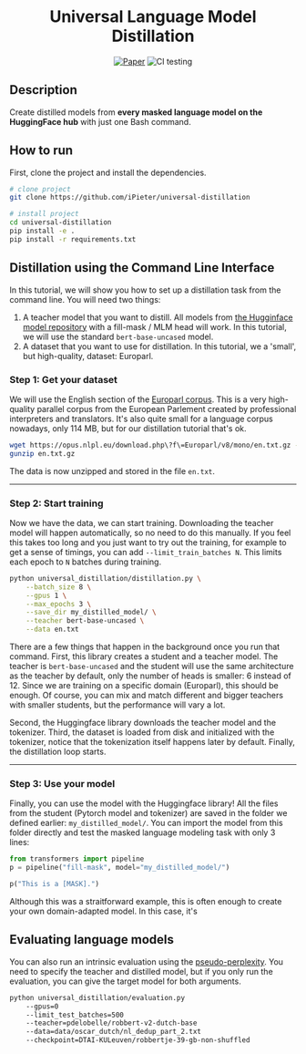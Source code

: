 <div align="center">    
 
# Universal Language Model Distillation


[![Paper](https://img.shields.io/badge/paper-CLIN%202021-B31B1B.svg)](https://lirias.kuleuven.be/retrieve/625470)
![CI testing](https://github.com/ipieter/universal-distillation/workflows/CI%20testing/badge.svg?branch=master&event=push)
<!--
[![Conference](http://img.shields.io/badge/NeurIPS-2019-4b44ce.svg)](https://papers.nips.cc/book/advances-in-neural-information-processing-systems-31-2018)
[![Conference](http://img.shields.io/badge/ICLR-2019-4b44ce.svg)](https://papers.nips.cc/book/advances-in-neural-information-processing-systems-31-2018)
[![Conference](http://img.shields.io/badge/AnyConference-year-4b44ce.svg)](https://papers.nips.cc/book/advances-in-neural-information-processing-systems-31-2018)  
[![Paper](http://img.shields.io/badge/arxiv-math.co:1480.1111-B31B1B.svg)](https://www.nature.com/articles/nature14539)
-->



</div>
 
## Description   
Create distilled models from **every masked language model on the HuggingFace hub** with just one Bash command.

## How to run   
First, clone the project and install the dependencies.

```bash
# clone project   
git clone https://github.com/iPieter/universal-distillation

# install project   
cd universal-distillation
pip install -e .   
pip install -r requirements.txt
 ```   
 
## Distillation using the Command Line Interface

In this tutorial, we will show you how to set up a distillation task from the command line. You will need two things:

1. A teacher model that you want to distill. All models from [the Hugginface model repository](https://huggingface.co/models?pipeline_tag=fill-mask) with a fill-mask / MLM head will work. In this tutorial, we will use the standard `bert-base-uncased` model.
2. A dataset that you want to use for distillation. In this tutorial, we a 'small', but high-quality, dataset: Europarl.

### Step 1: Get your dataset
We will use the English section of the [Europarl corpus](https://opus.nlpl.eu/Europarl.php). 
This is a very high-quality parallel corpus from the European Parlement created by professional interpreters and translators.
It's also quite small for a language corpus nowadays, only 114 MB, but for our distillation tutorial that's ok.

```bash
wget https://opus.nlpl.eu/download.php\?f\=Europarl/v8/mono/en.txt.gz -O en.txt.gz
gunzip en.txt.gz
```

The data is now unzipped and stored in the file `en.txt`.

---

### Step 2: Start training
Now we have the data, we can start training. Downloading the teacher model will happen automatically, so no need to do this manually. If you feel this takes too long and you just want to try out the training, for example to get a sense of timings, you can add `--limit_train_batches N`. This limits each epoch to `N` batches during training.

```bash
python universal_distillation/distillation.py \
    --batch_size 8 \
    --gpus 1 \
    --max_epochs 3 \
    --save_dir my_distilled_model/ \
    --teacher bert-base-uncased \
    --data en.txt
```

There are a few things that happen in the background once you run that command. First, this library creates a student and a teacher model. The teacher is `bert-base-uncased` and the student will use the same architecture as the teacher by default, only the number of heads is smaller: 6 instead of 12. Since we are training on a specific domain (Europarl), this should be enough. Of course, you can mix and match different and bigger teachers with smaller students, but the performance will vary a lot.  

Second, the Huggingface library downloads the teacher model and the tokenizer. Third, the dataset is loaded from disk and initialized with the tokenizer, notice that the tokenization itself happens later by default. Finally, the distillation loop starts. 

---

### Step 3: Use your model
Finally, you can use the model with the Huggingface library! All the files from the student (Pytorch model and tokenizer) are saved in the folder we defined earlier: `my_distilled_model/`. You can import the model from this folder directly and test the masked language modeling task with only 3 lines: 

```python
from transformers import pipeline
p = pipeline("fill-mask", model="my_distilled_model/")

p("This is a [MASK].")
```

Although this was a straitforward example, this is often enough to create your own domain-adapted model. In this case, it's 

## Evaluating language models
You can also run an intrinsic evaluation using the [pseudo-perplexity](https://arxiv.org/abs/1910.14659). You need to specify the teacher and distilled model, but if you only run the evaluation, you can give the target model for both arguments.

```bash
python universal_distillation/evaluation.py 
    --gpus=0 
    --limit_test_batches=500 
    --teacher=pdelobelle/robbert-v2-dutch-base
    --data=data/oscar_dutch/nl_dedup_part_2.txt 
    --checkpoint=DTAI-KULeuven/robbertje-39-gb-non-shuffled
```